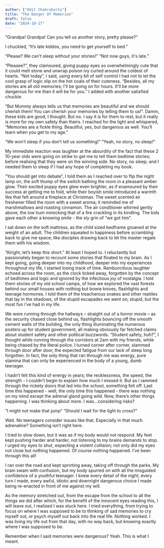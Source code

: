 ```yaml
---
author: ["Adit Chakraborty"]
title: "The Danger Of Memories"
draft: false
date: "2024-10-17"
---
```


“Grandpa! Grandpa! Can you tell us another story, pretty please?”

I chuckled, “It’s late kiddos, you need to get yourself to bed.”

“Please? We can’t sleep without your stories!”
“Not now guys, it's late.”

“Pleasee?”, they clamoured, giving puppy eyes so overwhelmingly cute that it could melt stone and unwrap poison ivy curled around the coldest of hearts. “Not today”, I said, using every bit of self control I had not to let the cool grasp of logic slip on the hot coals of their cuteness. “Besides, all my stories are all old memories; I'll be going on for hours. It’ll be more dangerous for me than it will be for you.” I added with another satisfied chuckle. 

 “But Mummy always tells us that memories are beautiful and we should cherish them! You can cherish your memories by telling them to us!”. Damm, these kids are good, I thought. But no. I say it is for them to rest, but it really is more for my own safety than theirs. I reached for the light and whispered, “Memories are a fickle thing. Beautiful, yes, but dangerous as well. You’ll learn when you get to my age.” 

“We won’t sleep if you don’t tell us something!”
“Yeah, no story, no sleep!”

My immediate reaction was laughter at the absurdity of the fact that these 2 10-year olds were going on strike to get me to tell them bedtime stories; before realising that they were on the winning side. No story, no sleep; and I needed them to sleep if I had any hope of completing my book. 

“You should get into debate”, I told them as I reached over to flip the night lamp on, the soft thump of the switch bathing the room in a pleasant amber glow. Their excited puppy eyes glew even brighter, as if enamoured by their success at getting me to fold, while their boyish smile introduced a warmth like that felt around a fireplace at Christmas. The sweet scented air freshener filled the room with a sweet aroma; it reminded me of marshmallows and roasting cinnamon. The air conditioner whirred gently above, the low hum mimicking that of a fire crackling in its kindling. The kids gave each other a knowing smile - the sly grin of “we got him”.

I sat down on the soft mattress, as the child sized bedframe groaned at the weight of an adult. The children squealed in happiness before scrambling back to give me space; like disciples drawing back to let the master regale them with his wisdom. 

“Alright, let’s keep this short.” At least I hoped to. I reluctantly but passionately began to recount some stories that floated to my brain. As I kept going, going deeper into my childhood, deeper into my experiences throughout my life, I started losing track of time. Rambunctious laughter echoed across the room, as the clock ticked away, forgotten by the concept of bedtimes and logic and ignored by the infectious joy of nostalgia. 
I told them stories of my old school camps, of how we explored the vast forests behind our small houses with nothing but bowie knives, flashlights and teenage hormones. I told them of the treacherous snakes and other reptiles that lay in the shadows, of the stupid escapades we went on; stupid, but the most fun i’ve had in my life. 

We were running through the hallways – straight out of a horror movie – as the security chased close behind us, flashlights bouncing off the smooth cement walls of the building, the only thing illuminating the numerous posters up for student government, all making obviously far fetched claims about student safety and other political buzzwords. “Student safety, huh?”, I thought while running through the corridors at 2am with my friends, while being chased by the literal police. I turned corner after corner, slammed through door after door, the expected fatigue from our lack of sleep long forgotten. In fact, the only thing that ran through me was energy, pure stamina that can only be experienced in the body of a young, dumb teenager. 

I hadn’t felt this kind of energy in years; the recklessness, the speed, the strength - I couldn’t begin to explain how much I missed it. But as I rammed through the rickety doors that led into the school, something felt off. Last time this happened - well, the only time this happened - there was nothing on my mind except the adrenal gland going wild. Now, there’s other things happening. I was thinking about more. I was…considering risks? 

“I might not make that jump”
“Should I wait for the light to cross?”

Wait. No teenagers consider issues like that. Especially in that much adrenaline? Something isn’t right here.

I tried to slow down, but it was as if my body would not respond. My feet kept pushing harder and harder, not listening to my brains demands to stop. I urged my eyes to shut, expecting a violent collision; not only did my eyes not close but nothing happened. Of course nothing happened. I’ve been through this all! 

I ran over the road and kept sprinting away, taking off through the parks. My brain swam with confusion, but my body spurred on with all the misguided confidence of a youthful teenager. I knew every detail of the night; every turn I made, every awful, idiotic and downright dangerous choice I made being re-enacted in front of me against my will. 

As the memory stretched out, from the escape from the school to all the things we did after which, for the benefit of the innocent eyes reading this, I will leave out, I realized I was stuck here. I tried everything, from trying to focus on where I was supposed to be to thinking of sad memories to cry myself out, or psych myself out back into the real life. Nothing worked. I was living my life out from that day, with no way back, but knowing exactly where I was supposed to be.

Remember when I said memories were dangerous? Yeah. This is what I meant.
